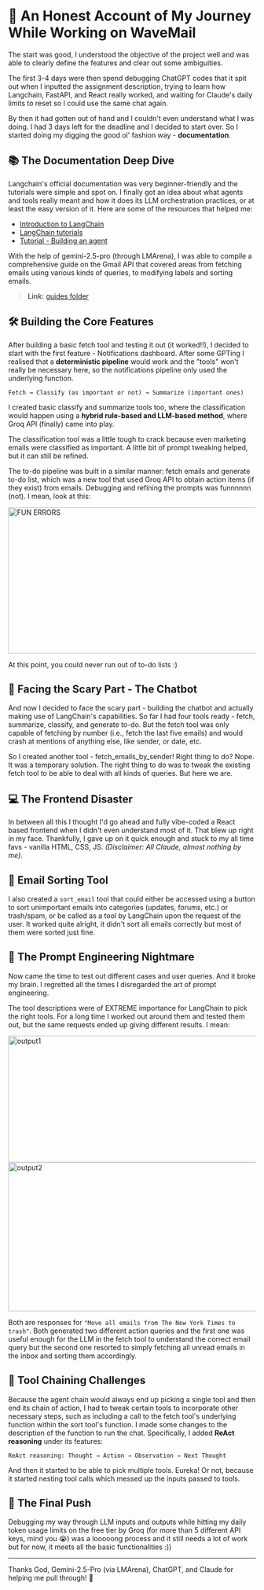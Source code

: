 # 🌊 An Honest Account of My Journey While Working on WaveMail

The start was good, I understood the objective of the project well and was able to clearly define the features and clear out some ambiguities.

The first 3-4 days were then spend debugging ChatGPT codes that it spit out when I inputted the assignment description, trying to learn how Langchain, FastAPI, and React really worked, and waiting for Claude's daily limits to reset so I could use the same chat again.

By then it had gotten out of hand and I couldn't even understand what I was doing. I had 3 days left for the deadline and I decided to start over. So I started doing my digging the good ol' fashion way - **documentation**.

## 📚 The Documentation Deep Dive

Langchain's official documentation was very beginner-friendly and the tutorials were simple and spot on. I finally got an idea about what agents and tools really meant and how it does its LLM orchestration practices, or at least the easy version of it. Here are some of the resources that helped me:

- [Introduction to LangChain](https://python.langchain.com/docs/introduction/)
- [LangChain tutorials](https://python.langchain.com/docs/tutorials/)
- [Tutorial - Building an agent](https://python.langchain.com/docs/tutorials/agents/)

With the help of gemini-2.5-pro (through LMArena), I was able to compile a comprehensive guide on the Gmail API that covered areas from fetching emails using various kinds of queries, to modifying labels and sorting emails.

> **Link:** [guides folder](./guides/)

## 🛠️ Building the Core Features

After building a basic fetch tool and testing it out (it worked!!), I decided to start with the first feature - Notifications dashboard. After some GPTing I realised that a **deterministic pipeline** would work and the "tools" won't really be necessary here, so the notifications pipeline only used the underlying function.

```
Fetch → Classify (as important or not) → Summarize (important ones)
```

I created basic classify and summarize tools too, where the classification would happen using a **hybrid rule-based and LLM-based method**, where Groq API (finally) came into play.

The classification tool was a little tough to crack because even marketing emails were classified as important. A little bit of prompt tweaking helped, but it can still be refined.

The to-do pipeline was built in a similar manner: fetch emails and generate to-do list, which was a new tool that used Groq API to obtain action items (if they exist) from emails. Debugging and refining the prompts was funnnnnn (not). I mean, look at this:

<img width="522" height="298" alt="FUN ERRORS" src="https://github.com/user-attachments/assets/d5582c7e-a9a4-459c-82d5-6460ace5bf3c" />

At this point, you could never run out of to-do lists :)

## 🤖 Facing the Scary Part - The Chatbot

And now I decided to face the scary part - building the chatbot and actually making use of LangChain's capabilities. So far I had four tools ready - fetch, summarize, classify, and generate to-do. But the fetch tool was only capable of fetching by number (i.e., fetch the last five emails) and would crash at mentions of anything else, like sender, or date, etc.

So I created another tool - fetch_emails_by_sender! Right thing to do? Nope. It was a temporary solution. The right thing to do was to tweak the existing fetch tool to be able to deal with all kinds of queries. But here we are.

## 💻 The Frontend Disaster

In between all this I thought I'd go ahead and fully vibe-coded a React based frontend when I didn't even understand most of it. That blew up right in my face. Thankfully, I gave up on it quick enough and stuck to my all time favs - vanilla HTML, CSS, JS. *(Disclaimer: All Claude, almost nothing by me)*.

## 📧 Email Sorting Tool

I also created a `sort_email` tool that could either be accessed using a button to sort unimportant emails into categories (updates, forums, etc.) or trash/spam, or be called as a tool by LangChain upon the request of the user. It worked quite alright, it didn't sort all emails correctly but most of them were sorted just fine.

## 🧠 The Prompt Engineering Nightmare

Now came the time to test out different cases and user queries. And it broke my brain. I regretted all the times I disregarded the art of prompt engineering.

The tool descriptions were of EXTREME importance for LangChain to pick the right tools. For a long time I worked out around them and tested them out, but the same requests ended up giving different results. I mean:

<img width="992" height="258" alt="output1" src="https://github.com/user-attachments/assets/64654e95-0f7b-437c-a975-46073528366b" />
<img width="877" height="303" alt="output2" src="https://github.com/user-attachments/assets/e49d3ec3-8757-45af-af97-2920c516701f" />

Both are responses for `"Move all emails from The New York Times to trash"`. Both generated two different action queries and the first one was useful enough for the LLM in the fetch tool to understand the correct email query but the second one resorted to simply fetching all unread emails in the inbox and sorting them accordingly.

## 🔧 Tool Chaining Challenges

Because the agent chain would always end up picking a single tool and then end its chain of action, I had to tweak certain tools to incorporate other necessary steps, such as including a call to the fetch tool's underlying function within the sort tool's function. I made some changes to the description of the function to run the chat. Specifically, I added **ReAct reasoning** under its features:

```
ReAct reasoning: Thought → Action → Observation → Next Thought
```

And then it started to be able to pick multiple tools. Eureka! Or not, because it started nesting tool calls which messed up the inputs passed to tools.

## 🏁 The Final Push

Debugging my way through LLM inputs and outputs while hitting my daily token usage limits on the free tier by Groq (for more than 5 different API keys, mind you 😭) was a looooong process and it still needs a lot of work but for now, it meets all the basic functionalities :))

---

Thanks God, Gemini-2.5-Pro (via LMArena), ChatGPT, and Claude for helping me pull through! 🫶
